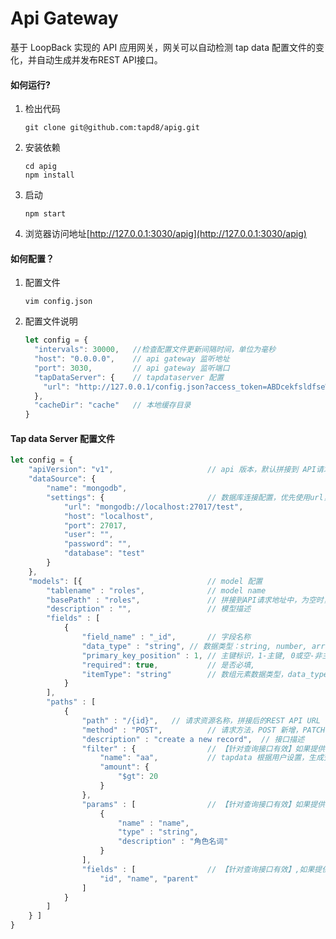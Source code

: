 # Api Gateway

基于 LoopBack 实现的 API 应用网关，网关可以自动检测 tap data 配置文件的变化，并自动生成并发布REST API接口。 

#### 如何运行?

1. 检出代码
	```shell
	git clone git@github.com:tapd8/apig.git
	```

2. 安装依赖
	```shell
	cd apig
	npm install
	```

3. 启动
	```shell
	npm start
	```

4. 浏览器访问地址[http://127.0.0.1:3030/apig](http://127.0.0.1:3030/apig)

#### 如何配置？

1. 配置文件
	```shell
	vim config.json
	```

2. 配置文件说明
	```javascript
	let config = {
      "intervals": 30000,   //检查配置文件更新间隔时间，单位为毫秒
      "host": "0.0.0.0",	// api gateway 监听地址
      "port": 3030,			// api gateway 监听端口
      "tapDataServer": {	// tapdataserver 配置
        "url": "http://127.0.0.1/config.json?access_token=ABDcekfsldfseWedfAdfEwgfsdfalpOj"
      },
      "cacheDir": "cache"	// 本地缓存目录
    }
	```


####  Tap data Server 配置文件

```javascript
let config = {
	"apiVersion": "v1",						// api 版本，默认拼接到 API请求地址中: /api/${apiVersion}/${basePath}
	"dataSource": {
		"name": "mongodb",
		"settings": { 						// 数据库连接配置，优先使用url，url为空时使用其他参数拼接
			"url": "mongodb://localhost:27017/test",
			"host": "localhost",
			"port": 27017,
			"user": "",
			"password": "",
			"database": "test"
		}
	},
	"models": [{							// model 配置
		"tablename" : "roles",				// model name
		"basePath" : "roles",				// 拼接到API请求地址中，为空时，默认取值 model name
		"description" : "",					// 模型描述
		"fields" : [
			{
				"field_name" : "_id",		// 字段名称
				"data_type" : "string",	// 数据类型：string, number, array
				"primary_key_position" : 1,	// 主键标识，1-主键, 0或空-非主键
				"required": true, 			// 是否必填,
				"itemType": "string"		// 数组元素数据类型，data_type 为 Array 时有效
			}
		],
		"paths" : [
			{
				"path" : "/{id}",	// 请求资源名称，拼接后的REST API URL 为： /api/${apiVersion}/${basePath}/{id}，不提供时：/api/${apiVersion}/${basePath}
				"method" : "POST",			// 请求方法，POST 新增，PATCH 部分更新，DELETE 删除，GET 查询
				"description" : "create a new record",	// 接口描述
				"filter" : {				// 【针对查询接口有效】如果提供，将会对这个API所有的数据库查询应用此查询条件，与用户查询条件 and 组合
					"name": "aa",			// tapdata 根据用户设置，生成查询条件；主要目的是保留前端灵活性
					"amount": {
						"$gt": 20
					}
				},
				"params" : [				// 【针对查询接口有效】如果提供，用户调用API只能传入以下指定参数；不提供则可以传入 Model 包含的所有字作为查询条件段
					{
						"name" : "name",
						"type" : "string",
						"description" : "角色名词"
					}
				],
				"fields" : [				// 【针对查询接口有效】,如果提供，查询结果只包含指定的字段
					"id", "name", "parent"
				]
			}
		]
	} ]
}


```

